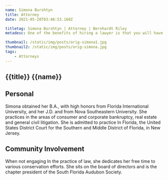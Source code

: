 ```yaml
---
name: Simona Burshtyn
title: Attorney
date: 2021-05-28T03:48:53.160Z

titletag: Simona Burshtyn | Attorney | Bernhardt Riley
metadesc: One of the benefits of hiring a lawyer is that you will have an expert on your side who knows how to navigate legal proceedings.

thumbnail: /static/img/posts/orig-simona1.jpg
thumbnail2: /static/img/posts/orig-simona.jpg
tags:
    - Attorneys
---
```


<div class="text-lg max-w-prose mx-auto">
  <h2 class="pt-12">
    <span class="block text-base text-center text-br-300 font-semibold tracking-wide uppercase">{{title}}</span>
    <span class="mt-2 block text-3xl text-center leading-8 font-extrabold tracking-tight text-br-900 sm:text-4xl">{{name}}</span>
  </h2>
  

<div class="mt-6 prose prose-blue prose-lg text-gray-500 mx-auto mb-6">  
  <h2 class="text-br-900">Personal</h2>
  <p>Simona obtained her B.A., with high honors from Florida International University, and her J.D. and from Nova Southeastern University.  She practices in the areas of consumer and corporate bankruptcy, real estate and general civil litigation. She is admitted to practice In Florida, the United States District Court for the Southern and Middle District of Florida, in New Jersey.
</p>
  <h2  class="text-br-900">Community Involvement</h2>
  <p>When not engaging In the practice of law, she dedicates her free time to various conservation efforts. She sits on the board of directors and is the chapter president of the South Florida Audubon Society.</p>
  
</div>

</div>

